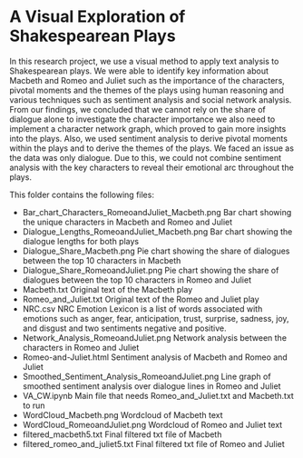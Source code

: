 # A Visual Exploration of Shakespearean Plays
In this research project, we use a visual method to apply text analysis to Shakespearean plays. We were able to identify key information about Macbeth and Romeo and Juliet such as the importance of the characters, pivotal moments and the themes of the plays using human reasoning and various techniques such as sentiment analysis and social network analysis. From our findings, we concluded that we cannot rely on the share of dialogue alone to investigate the character importance we also need to implement a character network graph, which proved to gain more insights into the plays. Also, we used sentiment analysis to derive pivotal moments within the plays and to derive the themes of the plays. We faced an issue as the data was only dialogue. Due to this, we could not combine sentiment analysis with the key characters to reveal their emotional arc throughout the plays.

This folder contains the following files:
- Bar_chart_Characters_RomeoandJuliet_Macbeth.png Bar chart showing the unique characters in Macbeth and Romeo and Juliet
- Dialogue_Lengths_RomeoandJuliet_Macbeth.png Bar chart showing the dialogue lengths for both plays
- Dialogue_Share_Macbeth.png Pie chart showing the share of dialogues between the top 10 characters in Macbeth
- Dialogue_Share_RomeoandJuliet.png Pie chart showing the share of dialogues between the top 10 characters in Romeo and Juliet
- Macbeth.txt Original text of the Macbeth play
- Romeo_and_Juliet.txt Original text of the Romeo and Juliet play
- NRC.csv NRC Emotion Lexicon is a list of words associated with emotions such as anger, fear, anticipation, trust, surprise, sadness, joy, and disgust and two sentiments negative and positive.
- Network_Analysis_RomeoandJuliet.png Network analysis between the characters in Romeo and Juliet
- Romeo-and-Juliet.html Sentiment analysis of Macbeth and Romeo and Juliet
- Smoothed_Sentiment_Analysis_RomeoandJuliet.png Line graph of smoothed sentiment analysis over dialogue lines in Romeo and Juliet
- VA_CW.ipynb Main file that needs Romeo_and_Juliet.txt and Macbeth.txt to run
- WordCloud_Macbeth.png Wordcloud of Macbeth text
- WordCloud_RomeoandJuliet.png Wordcloud of Romeo and Juliet text
- filtered_macbeth5.txt Final filtered txt file of Macbeth
- filtered_romeo_and_juliet5.txt Final filtered txt file of Romeo and Juliet
